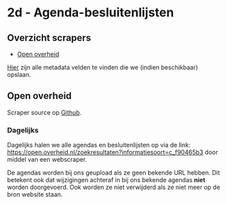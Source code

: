 # 2d - Agenda-besluitenlijsten

## Overzicht scrapers
- [Open overheid](https://open.overheid.nl/)

[Hier](../SPEC%20MetadataSchema/README.md) zijn alle metadata velden te vinden die we (indien beschikbaar) opslaan.

## Open overheid

Scraper source op [Github](https://github.com/wooverheid/WooScrapers/blob/main/Spiders/SpiderOpenOverheid.py).

### Dagelijks
Dagelijks halen we alle agendas en besluitenlijsten op via de link: https://open.overheid.nl/zoekresultaten?informatiesoort=c_f90465b3 door middel van een webscraper. 

De agendas worden bij ons geupload als ze geen bekende URL hebben. Dit betekent ook dat wijzigingen achteraf in bij ons bekende agendas **niet** worden doorgevoerd. Ook worden ze niet verwijderd als ze niet meer op de bron website staan.
